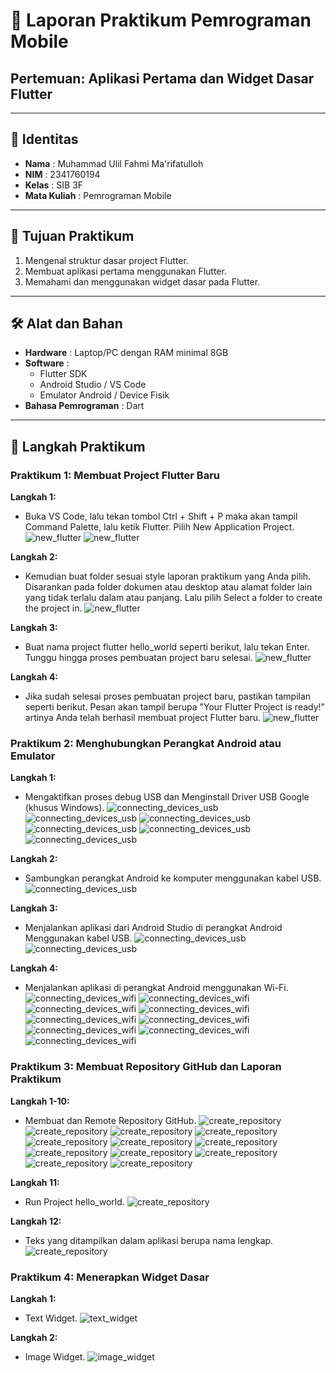 # 📱 Laporan Praktikum Pemrograman Mobile  
## Pertemuan: Aplikasi Pertama dan Widget Dasar Flutter

---

## 👤 Identitas
- **Nama** : Muhammad Ulil Fahmi Ma'rifatulloh  
- **NIM** : 2341760194
- **Kelas** : SIB 3F 
- **Mata Kuliah** : Pemrograman Mobile  

---

## 📖 Tujuan Praktikum
1. Mengenal struktur dasar project Flutter.  
2. Membuat aplikasi pertama menggunakan Flutter.  
3. Memahami dan menggunakan widget dasar pada Flutter.  

---

## 🛠️ Alat dan Bahan
- **Hardware** : Laptop/PC dengan RAM minimal 8GB  
- **Software** :
  - Flutter SDK  
  - Android Studio / VS Code  
  - Emulator Android / Device Fisik  
- **Bahasa Pemrograman** : Dart  

---

## 📂 Langkah Praktikum
### Praktikum 1: Membuat Project Flutter Baru
**Langkah 1:**
- Buka VS Code, lalu tekan tombol Ctrl + Shift + P maka akan tampil Command Palette, lalu ketik Flutter. Pilih New Application Project.
![new_flutter](images/01.png)
![new_flutter](images/02.png)

**Langkah 2:**
- Kemudian buat folder sesuai style laporan praktikum yang Anda pilih. Disarankan pada folder dokumen atau desktop atau alamat folder lain yang tidak terlalu dalam atau panjang. Lalu pilih Select a folder to create the project in.
![new_flutter](images/03.png)

**Langkah 3:**
- Buat nama project flutter hello_world seperti berikut, lalu tekan Enter. Tunggu hingga proses pembuatan project baru selesai.
![new_flutter](images/04.png)

**Langkah 4:**
- Jika sudah selesai proses pembuatan project baru, pastikan tampilan seperti berikut. Pesan akan tampil berupa "Your Flutter Project is ready!" artinya Anda telah berhasil membuat project Flutter baru.
![new_flutter](images/05.png)

### Praktikum 2: Menghubungkan Perangkat Android atau Emulator
**Langkah 1:**
- Mengaktifkan proses debug USB dan Menginstall Driver USB Google (khusus Windows).
![connecting_devices_usb](images/06.png)
![connecting_devices_usb](images/07.png)
![connecting_devices_usb](images/08.png)
![connecting_devices_usb](images/09.png)
![connecting_devices_usb](images/10.png)
![connecting_devices_usb](images/11.png)

**Langkah 2:**
- Sambungkan perangkat Android ke komputer menggunakan kabel USB.
![connecting_devices_usb](images/12.png)

**Langkah 3:**
- Menjalankan aplikasi dari Android Studio di perangkat Android Menggunakan kabel USB.
![connecting_devices_usb](images/13.png)
![connecting_devices_usb](images/14.png)

**Langkah 4:**  
- Menjalankan aplikasi di perangkat Android menggunakan Wi-Fi.
![connecting_devices_wifi](images/15.png)
![connecting_devices_wifi](images/16.png)
![connecting_devices_wifi](images/17.png)
![connecting_devices_wifi](images/18.png)
![connecting_devices_wifi](images/19.png)
![connecting_devices_wifi](images/20.png)
![connecting_devices_wifi](images/21.png)
![connecting_devices_wifi](images/22.png)
![connecting_devices_wifi](images/23.png)

### Praktikum 3: Membuat Repository GitHub dan Laporan Praktikum
**Langkah 1-10:** 
- Membuat dan Remote Repository GitHub.
![create_repository](images/24.png)
![create_repository](images/25.png)
![create_repository](images/26.png)
![create_repository](images/27.png)
![create_repository](images/28.png)
![create_repository](images/29.png)
![create_repository](images/30.png)
![create_repository](images/31.png)
![create_repository](images/32.png)
![create_repository](images/33.png)
![create_repository](images/34.png)
![create_repository](images/35.png)

**Langkah 11:**
- Run Project hello_world.
![create_repository](images/36.png)

**Langkah 12:**
- Teks yang ditampilkan dalam aplikasi berupa nama lengkap.
![create_repository](images/37.png)

### Praktikum 4: Menerapkan Widget Dasar
**Langkah 1:** 
- Text Widget. 
![text_widget](images/38.png)

**Langkah 2:** 
- Image Widget.
![image_widget](images/39.png)